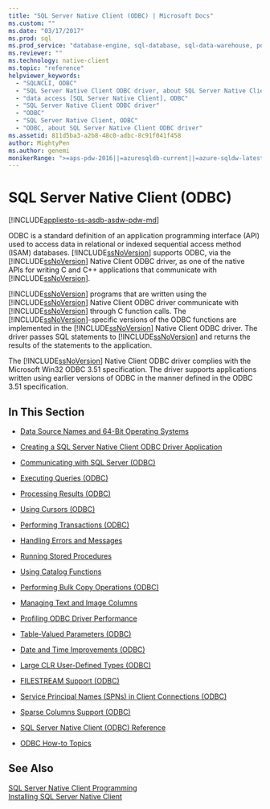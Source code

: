 ```yaml
---
title: "SQL Server Native Client (ODBC) | Microsoft Docs"
ms.custom: ""
ms.date: "03/17/2017"
ms.prod: sql
ms.prod_service: "database-engine, sql-database, sql-data-warehouse, pdw"
ms.reviewer: ""
ms.technology: native-client
ms.topic: "reference"
helpviewer_keywords: 
  - "SQLNCLI, ODBC"
  - "SQL Server Native Client ODBC driver, about SQL Server Native Client ODBC driver"
  - "data access [SQL Server Native Client], ODBC"
  - "SQL Server Native Client ODBC driver"
  - "ODBC"
  - "SQL Server Native Client, ODBC"
  - "ODBC, about SQL Server Native Client ODBC driver"
ms.assetid: 811d5ba3-a2b8-48c0-adbc-8c91f041f458
author: MightyPen
ms.author: genemi
monikerRange: ">=aps-pdw-2016||=azuresqldb-current||=azure-sqldw-latest||>=sql-server-2016||=sqlallproducts-allversions||>=sql-server-linux-2017||=azuresqldb-mi-current"
---
```

# SQL Server Native Client (ODBC)
[!INCLUDE[appliesto-ss-asdb-asdw-pdw-md](../../../includes/appliesto-ss-asdb-asdw-pdw-md.md)]

  ODBC is a standard definition of an application programming interface (API) used to access data in relational or indexed sequential access method (ISAM) databases. [!INCLUDE[ssNoVersion](../../../includes/ssnoversion-md.md)] supports ODBC, via the [!INCLUDE[ssNoVersion](../../../includes/ssnoversion-md.md)] Native Client ODBC driver, as one of the native APIs for writing C and C++ applications that communicate with [!INCLUDE[ssNoVersion](../../../includes/ssnoversion-md.md)].  
  
 [!INCLUDE[ssNoVersion](../../../includes/ssnoversion-md.md)] programs that are written using the [!INCLUDE[ssNoVersion](../../../includes/ssnoversion-md.md)] Native Client ODBC driver communicate with [!INCLUDE[ssNoVersion](../../../includes/ssnoversion-md.md)] through C function calls. The [!INCLUDE[ssNoVersion](../../../includes/ssnoversion-md.md)]-specific versions of the ODBC functions are implemented in the [!INCLUDE[ssNoVersion](../../../includes/ssnoversion-md.md)] Native Client ODBC driver. The driver passes SQL statements to [!INCLUDE[ssNoVersion](../../../includes/ssnoversion-md.md)] and returns the results of the statements to the application.  
  
 The [!INCLUDE[ssNoVersion](../../../includes/ssnoversion-md.md)] Native Client ODBC driver complies with the Microsoft Win32 ODBC 3.51 specification. The driver supports applications written using earlier versions of ODBC in the manner defined in the ODBC 3.51 specification.  
  
## In This Section  
  
-   [Data Source Names and 64-Bit Operating Systems](../../../relational-databases/native-client/odbc/data-source-names-and-64-bit-operating-systems.md)  
  
-   [Creating a SQL Server Native Client ODBC Driver Application](../../../relational-databases/native-client/odbc/creating-a-driver-application.md)  
  
-   [Communicating with SQL Server &#40;ODBC&#41;](../../../relational-databases/native-client-odbc-communication/communicating-with-sql-server-odbc.md)  
  
-   [Executing Queries &#40;ODBC&#41;](../../../relational-databases/native-client-odbc-queries/executing-queries-odbc.md)  
  
-   [Processing Results &#40;ODBC&#41;](../../../relational-databases/native-client-odbc-results/processing-results-odbc.md)  
  
-   [Using Cursors &#40;ODBC&#41;](../../../relational-databases/native-client-odbc-cursors/using-cursors-odbc.md)  
  
-   [Performing Transactions &#40;ODBC&#41;](https://msdn.microsoft.com/library/f431191a-5762-4f0b-85bb-ac99aff29724)  
  
-   [Handling Errors and Messages](../../../relational-databases/native-client-odbc-error-messages/handling-errors-and-messages.md)  
  
-   [Running Stored Procedures](../../../relational-databases/native-client-odbc-stored-procedures/running-stored-procedures.md)  
  
-   [Using Catalog Functions](../../../relational-databases/native-client/odbc/using-catalog-functions.md)  
  
-   [Performing Bulk Copy Operations &#40;ODBC&#41;](../../../relational-databases/native-client-odbc-bulk-copy-operations/performing-bulk-copy-operations-odbc.md)  
  
-   [Managing Text and Image Columns](../../../relational-databases/native-client-odbc-text-image-columns/managing-text-and-image-columns.md)  
  
-   [Profiling ODBC Driver Performance](../../../relational-databases/native-client/odbc/profiling-odbc-driver-performance.md)  
  
-   [Table-Valued Parameters &#40;ODBC&#41;](../../../relational-databases/native-client-odbc-table-valued-parameters/table-valued-parameters-odbc.md)  
  
-   [Date and Time Improvements &#40;ODBC&#41;](../../../relational-databases/native-client-odbc-date-time/date-and-time-improvements-odbc.md)  
  
-   [Large CLR User-Defined Types &#40;ODBC&#41;](../../../relational-databases/native-client/odbc/large-clr-user-defined-types-odbc.md)  
  
-   [FILESTREAM Support &#40;ODBC&#41;](../../../relational-databases/native-client/odbc/filestream-support-odbc.md)  
  
-   [Service Principal Names &#40;SPNs&#41; in Client Connections &#40;ODBC&#41;](../../../relational-databases/native-client/odbc/service-principal-names-spns-in-client-connections-odbc.md)  
  
-   [Sparse Columns Support &#40;ODBC&#41;](../../../relational-databases/native-client/odbc/sparse-columns-support-odbc.md)  
  
-   [SQL Server Native Client &#40;ODBC&#41; Reference](https://msdn.microsoft.com/library/06b7edee-8636-49d9-9b5c-2c710bf4fa2d)  
  
-   [ODBC How-to Topics](../../../relational-databases/native-client-odbc-how-to/odbc-how-to-topics.md)  
  
## See Also  
 [SQL Server Native Client Programming](../../../relational-databases/native-client/sql-server-native-client-programming.md)   
 [Installing SQL Server Native Client](../../../relational-databases/native-client/applications/installing-sql-server-native-client.md)  
  
  
